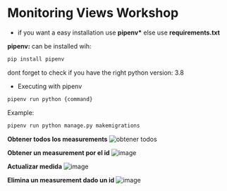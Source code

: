 # Monitoring Views Workshop

* if you want a easy installation use **pipenv\*** else use **requirements.txt**

**pipenv:** can be installed wih:

```bash
pip install pipenv
```

dont forget to check if you have the right python version: 3.8

* Executing with pipenv 
```bash
pipenv run python {command}
```
Example:
```bash
pipenv run python manage.py makemigrations 
```


**Obtener todos los measurements**
![obtener todos](https://user-images.githubusercontent.com/54651477/153722274-bb1b674f-6731-42d4-8314-2888887865df.png)

**Obtener un measurement por el id**
![image](https://user-images.githubusercontent.com/54651477/153722300-e06f7304-40c9-4ccb-8470-3faa78280936.png)

**Actualizar medida**
![image](https://user-images.githubusercontent.com/54651477/153723934-1e2e09f3-f3bb-48a2-b787-12df4a0e08ad.png)

**Elimina un measurement dado un id**
![image](https://user-images.githubusercontent.com/54651477/153725264-84a38565-a68d-41e3-88ff-56452f30f808.png)
